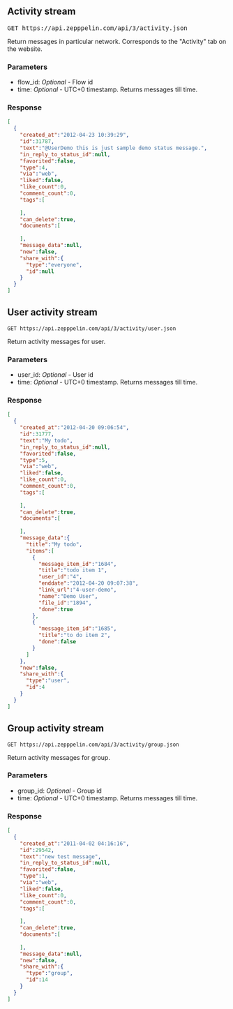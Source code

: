 ## Activity stream

<pre class="terminal">
GET https://api.zepppelin.com/api/3/activity.json
</pre>

Return messages in particular network. Corresponds to the "Activity" tab on the website.

### Parameters

* flow\_id: _Optional_ - Flow id 
* time: _Optional_ - UTC+0 timestamp. Returns messages till time.

### Response

``` json
[
  {
    "created_at":"2012-04-23 10:39:29",
    "id":31787,
    "text":"@UserDemo this is just sample demo status message.",
    "in_reply_to_status_id":null,
    "favorited":false,
    "type":4,
    "via":"web",
    "liked":false,
    "like_count":0,
    "comment_count":0,
    "tags":[
      
    ],
    "can_delete":true,
    "documents":[
      
    ],
    "message_data":null,
    "new":false,
    "share_with":{
      "type":"everyone",
      "id":null
    }
  }
]
```

## User activity stream

```
GET https://api.zepppelin.com/api/3/activity/user.json
```

Return activity messages for user.

### Parameters

* user\_id: _Optional_ - User id
* time: _Optional_ - UTC+0 timestamp. Returns messages till time.

### Response

``` json
[
  {
    "created_at":"2012-04-20 09:06:54",
    "id":31777,
    "text":"My todo",
    "in_reply_to_status_id":null,
    "favorited":false,
    "type":5,
    "via":"web",
    "liked":false,
    "like_count":0,
    "comment_count":0,
    "tags":[
      
    ],
    "can_delete":true,
    "documents":[
      
    ],
    "message_data":{
      "title":"My todo",
      "items":[
        {
          "message_item_id":"1684",
          "title":"todo item 1",
          "user_id":"4",
          "enddate":"2012-04-20 09:07:38",
          "link_url":"4-user-demo",
          "name":"Demo User",
          "file_id":"1894",
          "done":true
        },
        {
          "message_item_id":"1685",
          "title":"to do item 2",
          "done":false
        }
      ]
    },
    "new":false,
    "share_with":{
      "type":"user",
      "id":4
    }
  }
]
```

## Group activity stream

```
GET https://api.zepppelin.com/api/3/activity/group.json
```

Return activity messages for group.

### Parameters

* group\_id: _Optional_ - Group id
* time: _Optional_ - UTC+0 timestamp. Returns messages till time.

### Response

``` json
[
  {
    "created_at":"2011-04-02 04:16:16",
    "id":29542,
    "text":"new test message",
    "in_reply_to_status_id":null,
    "favorited":false,
    "type":1,
    "via":"web",
    "liked":false,
    "like_count":0,
    "comment_count":0,
    "tags":[
      
    ],
    "can_delete":true,
    "documents":[
      
    ],
    "message_data":null,
    "new":false,
    "share_with":{
      "type":"group",
      "id":14
    }
  }
]
```

